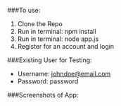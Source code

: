 ###To use:
1. Clone the Repo
2. Run in terminal: npm install
3. Run in terminal: node app.js
4. Register for an account and login

###Existing User for Testing:
* Username: johndoe@email.com
* Password: password

###Screenshots of App:

